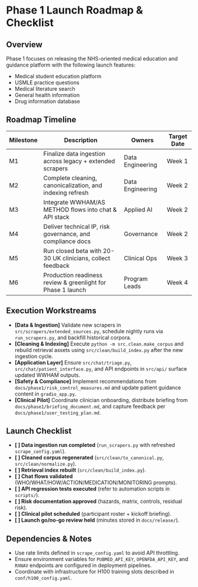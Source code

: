 # Phase 1 Launch Roadmap & Checklist

## Overview
Phase 1 focuses on releasing the NHS-oriented medical education and guidance platform with the following launch features:

- Medical student education platform
- USMLE practice questions
- Medical literature search
- General health information
- Drug information database

## Roadmap Timeline

| Milestone | Description | Owners | Target Date |
| --- | --- | --- | --- |
| M1 | Finalize data ingestion across legacy + extended scrapers | Data Engineering | Week 1 |
| M2 | Complete cleaning, canonicalization, and indexing refresh | Data Engineering | Week 2 |
| M3 | Integrate WWHAM/AS METHOD flows into chat & API stack | Applied AI | Week 2 |
| M4 | Deliver technical IP, risk governance, and compliance docs | Governance | Week 2 |
| M5 | Run closed beta with 20-30 UK clinicians, collect feedback | Clinical Ops | Week 3 |
| M6 | Production readiness review & greenlight for Phase 1 launch | Program Leads | Week 4 |

## Execution Workstreams

- **[Data & Ingestion]** Validate new scrapers in `src/scrapers/extended_sources.py`, schedule nightly runs via `run_scrapers.py`, and backfill historical corpora.
- **[Cleaning & Indexing]** Execute `python -m src.clean.make_corpus` and rebuild retrieval assets using `src/clean/build_index.py` after the new ingestion cycle.
- **[Application Layer]** Ensure `src/chat/triage.py`, `src/chat/patient_interface.py`, and API endpoints in `src/api/` surface updated WWHAM outputs.
- **[Safety & Compliance]** Implement recommendations from `docs/phase1/risk_control_measures.md` and update patient guidance content in `gradio_app.py`.
- **[Clinical Pilot]** Coordinate clinician onboarding, distribute briefing from `docs/phase1/briefing_document.md`, and capture feedback per `docs/phase1/user_testing_plan.md`.

## Launch Checklist

- **[ ] Data ingestion run completed** (`run_scrapers.py` with refreshed `scrape_config.yaml`).
- **[ ] Cleaned corpus regenerated** (`src/clean/to_canonical.py`, `src/clean/normalize.py`).
- **[ ] Retrieval index rebuilt** (`src/clean/build_index.py`).
- **[ ] Chat flows validated** (WHO/WHAT/HOW/ACTION/MEDICATION/MONITORING prompts).
- **[ ] API regression tests executed** (refer to automation scripts in `scripts/`).
- **[ ] Risk documentation approved** (hazards, matrix, controls, residual risk).
- **[ ] Clinical pilot scheduled** (participant roster + kickoff briefing).
- **[ ] Launch go/no-go review held** (minutes stored in `docs/release/`).

## Dependencies & Notes

- Use rate limits defined in `scrape_config.yaml` to avoid API throttling.
- Ensure environment variables for `PUBMED_API_KEY`, `OPENFDA_API_KEY`, and `RXNAV` endpoints are configured in deployment pipelines.
- Coordinate with infrastructure for H100 training slots described in `conf/h100_config.yaml`.
